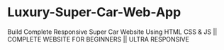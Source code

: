 # Luxury-Super-Car-Web-App
Build Complete Responsive Super Car Website Using HTML CSS &amp; JS || COMPLETE WEBSITE FOR BEGINNERS || ULTRA RESPONSIVE
